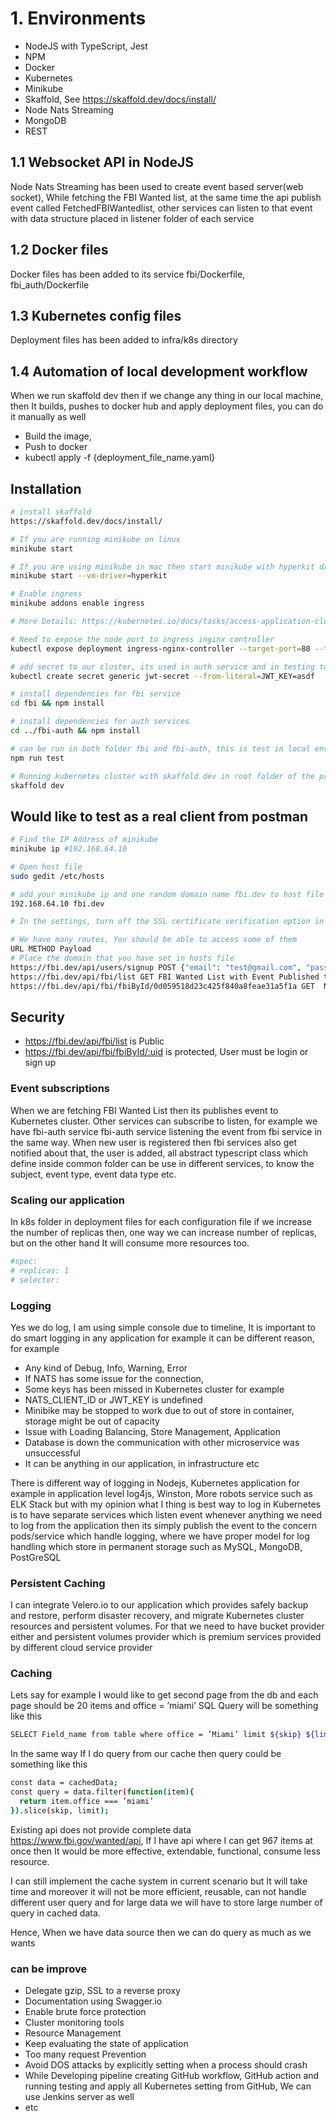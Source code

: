 # 1. Environments

-   NodeJS with TypeScript, Jest
-   NPM
-   Docker
-   Kubernetes
-   Minikube
-   Skaffold, See https://skaffold.dev/docs/install/
-   Node Nats Streaming
-   MongoDB
-   REST

## 1.1 Websocket API in NodeJS

Node Nats Streaming has been used to create event based server(web socket), While fetching the FBI Wanted list, at the same time the api publish event called FetchedFBIWantedlist, other services can listen to that
event with data structure placed in listener folder of each service

## 1.2 Docker files

Docker files has been added to its service fbi/Dockerfile, fbi_auth/Dockerfile

## 1.3 Kubernetes config files

Deployment files has been added to infra/k8s directory

## 1.4 Automation of local development workflow

When we run skaffold dev then if we change any thing in our local machine, then It builds, pushes to docker hub and apply deployment files, you can do it manually as well

-   Build the image,
-   Push to docker
-   kubectl apply -f {deployment_file_name.yaml}

## Installation

```bash
# install skaffold
https://skaffold.dev/docs/install/

# If you are running minikube on linux
minikube start

# If you are using minikube in mac then start minikube with hyperkit driver
minikube start --vm-driver=hyperkit

# Enable ingress
minikube addons enable ingress

# More Details: https://kubernetes.io/docs/tasks/access-application-cluster/ingress-minikube/

# Need to expose the node port to ingress inginx controller
kubectl expose deployment ingress-nginx-controller --target-port=80 --type=NodePort -n kube-system

# add secret to our cluster, its used in auth service and in testing too
kubectl create secret generic jwt-secret --from-literal=JWT_KEY=asdf

# install dependencies for fbi service
cd fbi && npm install

# install dependencies for auth services
cd ../fbi-auth && npm install

# can be run in both folder fbi and fbi-auth, this is test in local environment, when we push to GitHub or GitLab we will have our git hub action where all test will run there too
npm run test

# Running kubernetes cluster with skaffold dev in root folder of the project eg(fbi-wanted-ws)
skaffold dev
```

## Would like to test as a real client from postman

```bash
# Find the IP Address of minikube
minikube ip #192.168.64.10

# Open host file
sudo gedit /etc/hosts

# add your minikube ip and one random domain name fbi.dev to host file
192.168.64.10 fbi.dev

# In the settings, turn off the SSL certificate verification option in postman

# We have many routes, You should be able to access some of them
URL METHOD Payload
# Place the domain that you have set in hosts file
https://fbi.dev/api/users/signup POST {"email": "test@gmail.com", "password": "password"}
https://fbi.dev/api/fbi/list GET FBI Wanted List with Event Published to other services
https://fbi.dev/api/fbi/fbiById/0d059518d23c425f840a8feae31a5f1a GET  Need to be authenticated
```

## Security

-   https://fbi.dev/api/fbi/list is Public
-   https://fbi.dev/api/fbi/fbiById/:uid is protected, User must be login or sign up

### Event subscriptions

When we are fetching FBI Wanted List then its publishes event to Kubernetes cluster. Other services can subscribe to listen, for example we have fbi-auth service fbi-auth service listening the event from fbi service in the same way. When new user is registered then fbi services also get notified about that, the user is added, all abstract typescript class which define inside common folder can be use in different services, to know the subject, event type, event data type etc.

### Scaling our application

In k8s folder in deployment files for each configuration file if we increase the number of replicas then, one way we can increase number of replicas, but on the other hand It will consume more resources too.

```bash
#spec:
# replicas: 1
# selector:

```

### Logging

Yes we do log, I am using simple console due to timeline, It is important to do smart logging in any application for example it can be different reason, for example

-   Any kind of Debug, Info, Warning, Error
-   If NATS has some issue for the connection,
-   Some keys has been missed in Kubernetes cluster for example
-   NATS_CLIENT_ID or JWT_KEY is undefined
-   Minibike may be stopped to work due to out of store in container, storage might be out of capacity
-   Issue with Loading Balancing, Store Management, Application
-   Database is down the communication with other microservice was unsuccessful
-   It can be anything in our application, in infrastructure etc

There is different way of logging in Nodejs, Kubernetes application for example in application level log4js, Winston, More robots service such as ELK Stack but with my opinion what I thing is best way to log in Kubernetes is to have separate services which listen event whenever anything we need to log from the application then its simply publish the event to the concern pods/service which handle logging, where we have proper model for log handling which store in permanent storage such as MySQL, MongoDB, PostGreSQL

### Persistent Caching

I can integrate Velero.io to our application which provides safely backup and restore, perform disaster recovery, and migrate Kubernetes cluster resources and persistent volumes. For that we need to have bucket provider either and persistent volumes provider which is premium services provided by different cloud service provider

### Caching

Lets say for example I would like to get second page from the db and each page should be 20 items and office = ’miami’ SQL Query will be something like this

```bash
SELECT Field_name from table where office = ’Miami’ limit ${skip} ${limit}
```

In the same way If I do query from our cache then query could be something like this

```bash
const data = cachedData;
const query = data.filter(function(item){
  return item.office === ’miami’
}).slice(skip, limit);
```

Existing api does not provide complete data https://www.fbi.gov/wanted/api, If I have api where I can
get 967 items at once then It would be more effective, extendable, functional, consume less resource.

I can still implement the cache system in current scenario but It will take time and moreover it will not be more efficient, reusable, can not handle different user query and for large data we will have to store large number of query in cached data.

Hence, When we have data source then we can do query as much as we wants

### can be improve

-   Delegate gzip, SSL to a reverse proxy
-   Documentation using Swagger.io
-   Enable brute force protection
-   Cluster monitoring tools
-   Resource Management
-   Keep evaluating the state of application
-   Too many request Prevention
-   Avoid DOS attacks by explicitly setting when a process should crash
-   While Developing pipeline creating GitHub workflow, GitHub action and running testing and apply all Kubernetes setting from GitHub, We can use Jenkins server as well
-   etc
